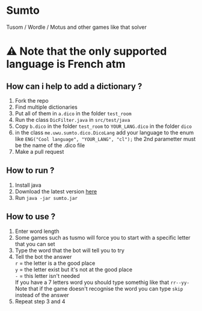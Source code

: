 # Sumto
Tusom / Wordle / Motus and other games like that solver

# ⚠️ Note that the only supported language is French atm

## How can i help to add a dictionary ?
1) Fork the repo
2) Find multiple dictionaries
3) Put all of them in `a.dico` in the folder `test_room`
4) Run the class `DicFilter.java` in `src/test/java`
5) Copy `b.dico` in the folder `test_room` to `YOUR_LANG.dico` in the folder `dico`
6) in the class `me.uwu.sumto.dico.DicoLang` add your language to the enum like `ENG("Cool language", "YOUR_LANG", "cl");` the 2nd parametter must be the name of the .dico file
7) Make a pull request

## How to run ?
1) Install java  
2) Download the latest version [here](https://github.com/UwUDev/Sumto/releases)
3) Run `java -jar sumto.jar`  

## How to use ?
1) Enter word length
2) Some games such as tusmo will force you to start with a specific letter that you can set
3) Type the word that the bot will tell you to try
4) Tell the bot the answer  
`r` = the letter is a the good place  
`y` = the letter exist but it's not at the good place  
`-` = this letter isn't needed  
If you have a 7 letters word you should type somethig like that `rr--yy-`  
Note that if the game doesn't recognise the word you can type `skip` instead of the answer
5) Repeat step 3 and 4
